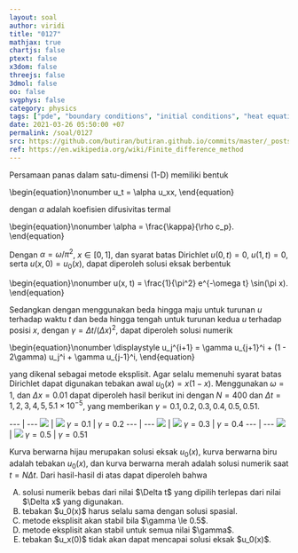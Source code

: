 ```yaml
---
layout: soal
author: viridi
title: "0127"
mathjax: true
chartjs: false
ptext: false
x3dom: false
threejs: false
3dmol: false
oo: false
svgphys: false
category: physics
tags: ["pde", "boundary conditions", "initial conditions", "heat equation", "fi3201", "2020-1"]
date: 2021-03-26 05:50:00 +07
permalink: /soal/0127
src: https://github.com/butiran/butiran.github.io/commits/master/_posts/soal/12/2021-03-25-pde-bc-ic-7.md
ref: https://en.wikipedia.org/wiki/Finite_difference_method
---
```

Persamaan panas dalam satu-dimensi (1-D) memiliki bentuk

\begin{equation}\nonumber
u_t = \alpha u_xx,
\end{equation}

dengan $\alpha$ adalah koefisien difusivitas termal

\begin{equation}\nonumber
\alpha = \frac{\kappa}{\rho c_p}.
\end{equation}

Dengan $\alpha = \omega/\pi^2$, $x \in [0, 1]$, dan syarat batas Dirichlet $u(0, t) = 0$, $u(1, t) = 0$, serta $u(x, 0) = u_0(x)$, dapat diperoleh solusi eksak berbentuk

\begin{equation}\nonumber
u(x, t) = \frac{1}{\pi^2} e^{-\omega t} \sin(\pi x).
\end{equation}

Sedangkan dengan menggunakan beda hingga maju untuk turunan 
$u$ terhadap waktu $t$ dan beda hingga tengah untuk turunan kedua $u$ terhadap posisi $x$, dengan $\gamma = \Delta t / (\Delta x)^2$, dapat diperoleh solusi numerik

\begin{equation}\nonumber
\displaystyle u_j^{i+1} = \gamma u_{j+1}^i + (1 - 2\gamma) u_j^i + \gamma u_{j-1}^i,
\end{equation}

yang dikenal sebagai metode eksplisit. Agar selalu memenuhi syarat batas Dirichlet dapat digunakan tebakan awal $u_0(x) = x(1-x)$. Menggunakan $\omega = 1$, dan $\Delta x = 0.01$ dapat diperoleh hasil berikut ini dengan $N = 400$ dan $\Delta t = 1, 2, 3, 4, 5, 5.1 \times 10^{-5}$, yang memberikan $\gamma = 0.1, 0.2, 0.3, 0.4, 0.5, 0.51$.

--- | ---
![](/assets/img/soal/12/0127-heat-eqn-explicit-0.000010.png) | ![](/assets/img/soal/12/0127-heat-eqn-explicit-0.000020.png)
$\gamma = 0.1$ | $\gamma = 0.2$
--- | ---
![](/assets/img/soal/12/0127-heat-eqn-explicit-0.000030.png) | ![](/assets/img/soal/12/0127-heat-eqn-explicit-0.000040.png)
$\gamma = 0.3$ | $\gamma = 0.4$
--- | ---
![](/assets/img/soal/12/0127-heat-eqn-explicit-0.000050.png) | ![](/assets/img/soal/12/0127-heat-eqn-explicit-0.000051.png)
$\gamma = 0.5$ | $\gamma = 0.51$

Kurva berwarna hijau merupakan solusi eksak $u_0(x)$, kurva berwarna biru adalah tebakan $u_0(x)$, dan kurva berwarna merah adalah solusi numerik saat $t = N \Delta t$. Dari hasil-hasil di atas dapat diperoleh bahwa

<ol type="A">
<li>solusi numerik bebas dari nilai $\Delta t$ yang dipilih terlepas dari nilai $\Delta x$ yang digunakan.
<li>tebakan $u_0(x)$ harus selalu sama dengan solusi spasial.
<li>metode eksplisit akan stabil bila $\gamma \le 0.5$.
<li>metode eksplisit akan stabil untuk semua nilai $\gamma$.
<li>tebakan $u_x(0)$ tidak akan dapat mencapai solusi eksak $u_0(x)$.
